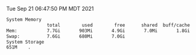 Tue Sep 21 06:47:50 PM MDT 2021
```bash
System Memory
               total        used        free      shared  buff/cache   available
Mem:           7.7Gi       903Mi       4.9Gi       7.0Mi       1.8Gi       6.5Gi
Swap:          7.6Gi       680Mi       7.0Gi
System Storage
651M	.
```
```bash
